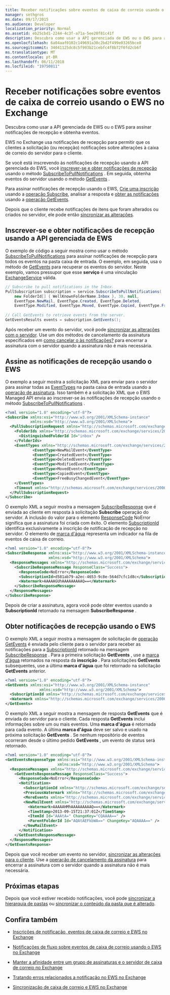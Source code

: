```yaml
---
title: Receber notificações sobre eventos de caixa de correio usando o EWS no Exchange
manager: sethgros
ms.date: 09/17/2015
ms.audience: Developer
localization_priority: Normal
ms.assetid: eb25cbd1-2244-4c3f-a71a-5ee20f81c41f
description: Descubra como usar a API gerenciada de EWS ou o EWS para assinar notificações de recepção e obtenha eventos.
ms.openlocfilehash: 6a04aaf0102c149691a30c2bd2f499e03265bce8
ms.sourcegitcommit: 34041125dc8c5f993b21cebfc4f8b72f0fd2cb6f
ms.translationtype: MT
ms.contentlocale: pt-BR
ms.lasthandoff: 06/11/2018
ms.locfileid: "19750811"
---
```

# <a name="pull-notifications-about-mailbox-events-by-using-ews-in-exchange"></a>Receber notificações sobre eventos de caixa de correio usando o EWS no Exchange

Descubra como usar a API gerenciada de EWS ou o EWS para assinar notificações de recepção e obtenha eventos.
  
EWS no Exchange usa notificações de recepção para permitir que os clientes a solicitação (ou recepção) notificações sobre alterações à caixa de correio do servidor para o cliente.
  
Se você está inscrevendo às notificações de recepção usando a API gerenciada do EWS, você [inscrever-se e obter notificações de recepção](how-to-pull-notifications-about-mailbox-events-by-using-ews-in-exchange.md#bk_cepullewsma) usando o método [SubscribeToPullNotifications](http://msdn.microsoft.com/en-us/library/microsoft.exchange.webservices.data.exchangeservice.subscribetopullnotifications%28v=exchg.80%29.aspx) . Em seguida, obtenha eventos do servidor usando o método [GetEvents](http://msdn.microsoft.com/en-us/library/microsoft.exchange.webservices.data.pullsubscription.getevents%28v=exchg.80%29.aspx) . 
  
Para assinar notificações de recepção usando o EWS, [Crie uma inscrição](how-to-pull-notifications-about-mailbox-events-by-using-ews-in-exchange.md#bk_cepullews) usando a [operação Subscribe](http://msdn.microsoft.com/library/f17c3d08-c79e-41f1-ba31-6e41e7aafd87%28Office.15%29.aspx), analisar a resposta e [obter as notificações](how-to-pull-notifications-about-mailbox-events-by-using-ews-in-exchange.md#bk_getpull) usando a [operação GetEvents](http://msdn.microsoft.com/library/f268efe5-9a1a-41a2-b6a6-51fcde7720a1%28Office.15%29.aspx).
  
Depois que o cliente recebe notificações de itens que foram alterados ou criados no servidor, ele pode então [sincronizar as alterações](how-to-pull-notifications-about-mailbox-events-by-using-ews-in-exchange.md#bk_nextsteps).
  
## <a name="subscribe-to-and-get-pull-notifications-by-using-the-ews-managed-api"></a>Inscrever-se e obter notificações de recepção usando a API gerenciada de EWS
<a name="bk_cepullewsma"> </a>

O exemplo de código a seguir mostra como usar o método [SubscribeToPullNotifications](http://msdn.microsoft.com/en-us/library/microsoft.exchange.webservices.data.exchangeservice.subscribetopullnotifications%28v=exchg.80%29.aspx) para assinar notificações de recepção para todos os eventos na pasta caixa de entrada. O exemplo, em seguida, usa o método de [GetEvents](http://msdn.microsoft.com/en-us/library/microsoft.exchange.webservices.data.pullsubscription.getevents%28v=exchg.80%29.aspx) para recuperar os eventos do servidor. Neste exemplo, vamos pressupor que esse **serviço** é uma vinculação [ExchangeService](http://msdn.microsoft.com/en-us/library/microsoft.exchange.webservices.data.exchangeservice%28v=exchg.80%29.aspx) válida. 
  
```cs
// Subscribe to pull notifications in the Inbox.
PullSubscription subscription = service.SubscribeToPullNotifications( 
    new FolderId[] { WellKnownFolderName.Inbox }, 30, null, 
    EventType.NewMail, EventType.Created, EventType.Deleted,
    EventType.Modified, EventType.Moved, EventType.Copied, EventType.FreeBusyChanged); 
 
// Call GetEvents to retrieve events from the server. 
GetEventsResults events = subscription.GetEvents(); 
```

Após receber um evento do servidor, você pode [sincronizar as alterações com o servidor](how-to-pull-notifications-about-mailbox-events-by-using-ews-in-exchange.md#bk_nextsteps). Use um dos métodos de cancelamento da assinatura especificados em [como cancelar o às notificações?](notification-subscriptions-mailbox-events-and-ews-in-exchange.md#bk_notifunsubscribe) para encerrar a assinatura com o servidor quando a assinatura não é mais necessária. 
  
## <a name="subscribe-to-pull-notifications-by-using-ews"></a>Assine as notificações de recepção usando o EWS
<a name="bk_cepullews"> </a>

O exemplo a seguir mostra a solicitação XML para enviar para o servidor para assinar todas as [EventTypes](http://msdn.microsoft.com/library/29ded9e5-f191-4aa3-bc3e-500de2fc8818%28Office.15%29.aspx) na pasta caixa de entrada usando a [operação de assinatura](http://msdn.microsoft.com/library/f17c3d08-c79e-41f1-ba31-6e41e7aafd87%28Office.15%29.aspx). Isso também é a solicitação XML que o EWS Managed API envia ao inscrever-se às notificações de recepção usando o método [SubscribeToPullNotifications](http://msdn.microsoft.com/en-us/library/microsoft.exchange.webservices.data.exchangeservice.subscribetopullnotifications%28v=exchg.80%29.aspx) . 
  
```XML
<?xml version="1.0" encoding="utf-8"?>
<Subscribe xmlns:xsi="http://www.w3.org/2001/XMLSchema-instance" 
           xmlns:xsd="http://www.w3.org/2001/XMLSchema">
  <PullSubscriptionRequest xmlns="http://schemas.microsoft.com/exchange/services/2006/messages">
    <FolderIds xmlns="http://schemas.microsoft.com/exchange/services/2006/types">
      <DistinguishedFolderId Id="inbox" />
    </FolderIds>
    <EventTypes xmlns="http://schemas.microsoft.com/exchange/services/2006/types">
            <EventType>NewMailEvent</EventType>
            <EventType>CreatedEvent</EventType>
            <EventType>DeletedEvent</EventType>
            <EventType>ModifiedEvent</EventType>
            <EventType>MovedEvent</EventType>
            <EventType>CopiedEvent</EventType>
            <EventType>FreeBusyChangedEvent</EventType>
    </EventTypes>
    <Timeout xmlns="http://schemas.microsoft.com/exchange/services/2006/types">30</Timeout>
  </PullSubscriptionRequest>
</Subscribe>
```

O exemplo XML a seguir mostra a mensagem [SubscribeResponse](http://msdn.microsoft.com/library/fd87e9b7-c231-44fa-9f5b-19ae96cda5cc%28Office.15%29.aspx) que é enviada ao cliente em resposta à solicitação **Subscribe** operação do servidor. A inclusão do valor para o elemento [ResponseCode](http://msdn.microsoft.com/library/4b84d670-74c9-4d6d-84e7-f0a9f76f0d93%28Office.15%29.aspx) NoError significa que a assinatura foi criada com êxito. O elemento [SubscriptionId](http://msdn.microsoft.com/library/77c0abab-69e8-428e-8c20-22258e4ef71b%28Office.15%29.aspx) identifica exclusivamente a inscrição de notificação de recepção no servidor. O elemento de [marca d'água](http://msdn.microsoft.com/library/e1545046-94f9-4ac7-af1c-ea81dfb6822c%28Office.15%29.aspx) representa um indicador na fila de eventos de caixa de correio. 
  
```XML
<?xml version="1.0" encoding="utf-8"?>
<SubscribeResponse xmlns:xsi="http://www.w3.org/2001/XMLSchema-instance" 
                   xmlns:xsd="http://www.w3.org/2001/XMLSchema">
  <ResponseMessages xmlns="http://schemas.microsoft.com/exchange/services/2006/messages">
    <SubscribeResponseMessage ResponseClass="Success">
      <ResponseCode>NoError</ResponseCode>
      <SubscriptionId>d581ab79-a2ec-4653-9c8e-564d7cfc1d8c</SubscriptionId>
      <Watermark>AAAAAGUhAAAAAAAAAQ==</Watermark>
    </SubscribeResponseMessage>
  </ResponseMessages>
</SubscribeResponse>
```

Depois de criar a assinatura, agora você pode obter eventos usando a **SubscriptionId** retornado na mensagem **SubscribeResponse** . 
  
## <a name="get-pull-notifications-by-using-ews"></a>Obter notificações de recepção usando o EWS
<a name="bk_getpull"> </a>

O exemplo XML a seguir mostra a mensagem de solicitação de [operação GetEvents](http://msdn.microsoft.com/library/f268efe5-9a1a-41a2-b6a6-51fcde7720a1%28Office.15%29.aspx) é enviada pelo cliente para o servidor para receber as notificações para a [SubscriptionId](http://msdn.microsoft.com/library/77c0abab-69e8-428e-8c20-22258e4ef71b%28Office.15%29.aspx) retornado na mensagem [SubscribeResponse](http://msdn.microsoft.com/library/fd87e9b7-c231-44fa-9f5b-19ae96cda5cc%28Office.15%29.aspx) . Para a primeira solicitação **GetEvents** , use a [marca d'água](http://msdn.microsoft.com/library/e1545046-94f9-4ac7-af1c-ea81dfb6822c%28Office.15%29.aspx) retornados na resposta da **inscrição** . Para solicitações **GetEvents** subsequentes, use a última **marca d'água** que foi retornado na solicitação **GetEvents** anterior. 
  
```XML
<?xml version="1.0" encoding="utf-8"?>
<GetEvents xmlns:xsi="http://www.w3.org/2001/XMLSchema-instance" 
               xmlns:xsd="http://www.w3.org/2001/XMLSchema">
  <SubscriptionId xmlns="http://schemas.microsoft.com/exchange/services/2006/messages">d581ab79-a2ec-4653-9c8e-564d7cfc1d8c</SubscriptionId>
  <Watermark xmlns="http://schemas.microsoft.com/exchange/services/2006/messages">AAAAAGUhAAAAAAAAAQ==</Watermark>
</GetEvents>
```

O exemplo XML a seguir mostra a mensagem de resposta **GetEvents** que é enviada do servidor para o cliente. Cada resposta **GetEvents** inclui informações sobre um ou mais eventos. Uma **marca d'água** é retornada para cada evento. A última **marca d'água** deve ser salvo e usado na próxima solicitação **GetEvents** . Se nenhum repositório de eventos ocorreram desde o último pedido **GetEvents** , um evento de status será retornado. 
  
```XML
<?xml version="1.0" encoding="utf-8"?>
<GetEventsResponseType xmlns:xsi="http://www.w3.org/2001/XMLSchema-instance" 
                       xmlns:xsd="http://www.w3.org/2001/XMLSchema">
  <ResponseMessages xmlns="http://schemas.microsoft.com/exchange/services/2006/messages">
    <GetEventsResponseMessage ResponseClass="Success">
      <ResponseCode>NoError</ResponseCode>
      <Notification>
        <SubscriptionId xmlns="http://schemas.microsoft.com/exchange/services/2006/types">d581ab79-a2ec-4653-9c8e-564d7cfc1d8c</SubscriptionId>
        <PreviousWatermark xmlns="http://schemas.microsoft.com/exchange/services/2006/types">AAAAAGUhAAAAAAAAAQ==</PreviousWatermark>
        <MoreEvents xmlns="http://schemas.microsoft.com/exchange/services/2006/types">false</MoreEvents>
        <NewMailEvent xmlns="http://schemas.microsoft.com/exchange/services/2006/types">
          <Watermark>AAAAAHMhAAAAAAAAAQ==</Watermark>
          <TimeStamp>2013-09-15T21:37:01Z</TimeStamp>
          <ItemId Id="AAAtA=" ChangeKey="CQAAAA==" />
          <ParentFolderId Id="AQAtAEFkbWA==" ChangeKey="AQAAAA==" />
        </NewMailEvent>
      </Notification>
    </GetEventsResponseMessage>
  </ResponseMessages>
</GetEventsResponse>
```

Depois que você receber um evento no servidor, [sincronizar as alterações para o cliente](how-to-pull-notifications-about-mailbox-events-by-using-ews-in-exchange.md#bk_nextsteps). Use a [operação de cancelamento da assinatura](http://msdn.microsoft.com/library/994a9d2b-1501-4804-90f0-12bd914496ec%28Office.15%29.aspx) para encerrar a assinatura com o servidor quando a assinatura não é mais necessária. 
  
## <a name="next-steps"></a>Próximas etapas
<a name="bk_nextsteps"> </a>

Depois que você estiver recebido notificações, você pode [sincronizar a hierarquia de pastas](how-to-synchronize-folders-by-using-ews-in-exchange.md) ou [sincronizar o conteúdo da pasta que é alterado](how-to-synchronize-items-by-using-ews-in-exchange.md).
  
## <a name="see-also"></a>Confira também


- [Inscrições de notificação, eventos de caixa de correio e EWS no Exchange](notification-subscriptions-mailbox-events-and-ews-in-exchange.md)
    
- [Notificações de fluxo sobre eventos de caixa de correio usando o EWS no Exchange](how-to-stream-notifications-about-mailbox-events-by-using-ews-in-exchange.md)
    
- [Manter a afinidade entre um grupo de assinaturas e o servidor de caixa de correio no Exchange](how-to-maintain-affinity-between-group-of-subscriptions-and-mailbox-server.md)
    
- [Tratando erros relacionados a notificação no EWS no Exchange](handling-notification-related-errors-in-ews-in-exchange.md)
    
- [Sincronização de caixa de correio e EWS no Exchange](mailbox-synchronization-and-ews-in-exchange.md)
    

